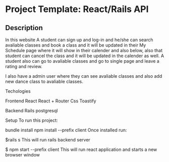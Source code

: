 # Project Template: React/Rails API

## Description

In this website A student can sign up and log-in and he/she can search avaliable classes and book a class and it will be updated in their My Schedule page where it will show in their calender and also below, also that student can cancel the class and it will be updated in the calender as well. A student also can go to avaliable classes and go to single page and leave a rating and review.

I also have a admin user where they can see avaliable classes and also add new dance class to avaliable classes.

Techologies

Frontend
React
React + Router
Css
Toastify

Backend
Rails
postgresql

Setup
To run this project:

bundle install
npm install --prefix client
Once installed run:

$rails s
This will run rails backend server

$ npm start --prefix client
This will run react application and starts a new browser window
